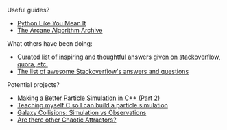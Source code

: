 Useful guides?
- [Python Like You Mean It](https://www.pythonlikeyoumeanit.com/index.html)
- [The Arcane Algorithm Archive](https://www.algorithm-archive.org/)

What others have been doing:  
- [Curated list of inspiring and thoughtful answers given on stackoverflow, quora, etc.](https://github.com/cyberglot/awesome-answers?tab=readme-ov-file#license)
- [The list of awesome Stackoverflow's answers and questions](https://github.com/dangsonbk/awesome_stackoverflow)

Potential projects?
- [Making a Better Particle Simulation in C++ (Part 2)](https://youtu.be/tqF883zXRA4?si=-S3rb84os6M1rqZo)
- [Teaching myself C so I can build a particle simulation](https://youtu.be/NorXFOobehY?si=w_LS2ZZNxTjk-RmN)
- [Galaxy Collisions: Simulation vs Observations](https://youtu.be/C0XNyTp5brM?si=X5DHejkq63D43Q2a)
- [Are there other Chaotic Attractors?](https://youtu.be/idpOunnpKTo?si=6u4VX_0489nyLXgI)

